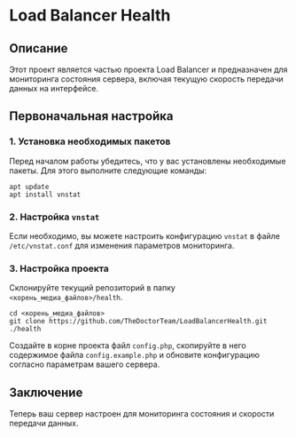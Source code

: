 # Load Balancer Health

## Описание
Этот проект является частью проекта Load Balancer и предназначен для мониторинга состояния сервера, включая текущую скорость передачи данных на интерфейсе.

## Первоначальная настройка

### 1. Установка необходимых пакетов

Перед началом работы убедитесь, что у вас установлены необходимые пакеты. Для этого выполните следующие команды:

```
apt update
apt install vnstat
```

### 2. Настройка `vnstat`

Если необходимо, вы можете настроить конфигурацию `vnstat` в файле `/etc/vnstat.conf` для изменения параметров мониторинга.


### 3. Настройка проекта

Склонируйте текущий репозиторий в папку `<корень_медиа_файлов>/health`.

```
cd <корень_медиа_файлов>
git clone https://github.com/TheDoctorTeam/LoadBalancerHealth.git ./health
```

Создайте в корне проекта файл `config.php`, скопируйте в него содержимое файла `config.example.php` и обновите конфигурацию согласно параметрам вашего сервера.

## Заключение

Теперь ваш сервер настроен для мониторинга состояния и скорости передачи данных.